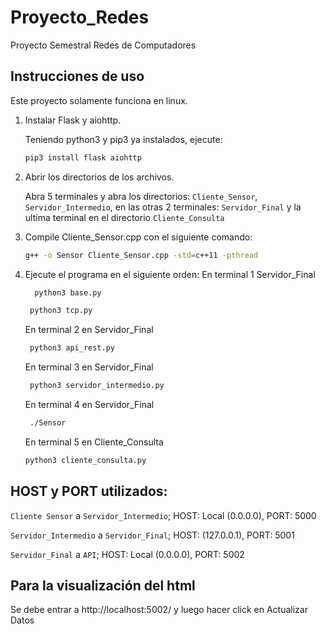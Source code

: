 # Proyecto_Redes
Proyecto Semestral Redes de Computadores

## Instrucciones de uso

Este proyecto solamente funciona en linux.

1. Instalar Flask y aiohttp.

   Teniendo python3 y pip3 ya instalados, ejecute:
   ```bash
   pip3 install flask aiohttp
   ```
   
2. Abrir los directorios de los archivos.

     Abra 5 terminales y abra los directorios: `Cliente_Sensor`, `Servidor_Intermedio`, en las otras 2 terminales: `Servidor_Final` y la ultima terminal en el directorio `Cliente_Consulta`

3. Compile Cliente_Sensor.cpp con el siguiente comando:
   
     ```bash
     g++ -o Sensor Cliente_Sensor.cpp -std=c++11 -pthread
     ```
     
4. Ejecute el programa en el siguiente orden:
   En terminal 1 Servidor_Final
   ```bash
     python3 base.py
     ```
    ```bash
     python3 tcp.py
     ```
   En terminal 2 en Servidor_Final
    ```bash
     python3 api_rest.py
     ```
   En terminal 3 en Servidor_Final
    ```bash
     python3 servidor_intermedio.py
     ```
   En terminal 4 en Servidor_Final
    ```bash
     ./Sensor
     ```
   En terminal 5 en Cliente_Consulta
     ```bash
     python3 cliente_consulta.py
     ```

## HOST y PORT utilizados:

`Cliente Sensor` a `Servidor_Intermedio`; HOST: Local (0.0.0.0), PORT: 5000

`Servidor_Intermedio` a `Servidor_Final`; HOST: (127.0.0.1), PORT: 5001

`Servidor_Final` a `API`; HOST: Local (0.0.0.0), PORT: 5002

## Para la visualización del html

Se debe entrar a  http://localhost:5002/ y luego hacer click en Actualizar Datos
